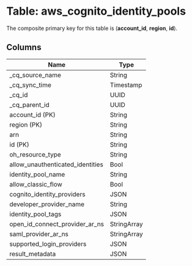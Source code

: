 # Table: aws_cognito_identity_pools



The composite primary key for this table is (**account_id**, **region**, **id**).



## Columns
| Name          | Type          |
| ------------- | ------------- |
|_cq_source_name|String|
|_cq_sync_time|Timestamp|
|_cq_id|UUID|
|_cq_parent_id|UUID|
|account_id (PK)|String|
|region (PK)|String|
|arn|String|
|id (PK)|String|
|oh_resource_type|String|
|allow_unauthenticated_identities|Bool|
|identity_pool_name|String|
|allow_classic_flow|Bool|
|cognito_identity_providers|JSON|
|developer_provider_name|String|
|identity_pool_tags|JSON|
|open_id_connect_provider_ar_ns|StringArray|
|saml_provider_ar_ns|StringArray|
|supported_login_providers|JSON|
|result_metadata|JSON|